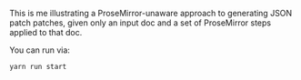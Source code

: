 This is me illustrating a ProseMirror-unaware approach to generating JSON patch patches, given only an input doc and a set of ProseMirror steps applied to that doc.

You can run via:

```
yarn run start
```